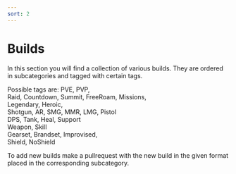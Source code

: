 ```yaml
---
sort: 2
---
```

# Builds
In this section you will find a collection of various builds.
They are ordered in subcategories and tagged with certain tags.

Possible tags are:
PVE, PVP,  
Raid, Countdown, Summit, FreeRoam, Missions,  
Legendary, Heroic,  
Shotgun, AR, SMG, MMR, LMG, Pistol  
DPS, Tank, Heal, Support  
Weapon, Skill  
Gearset, Brandset, Improvised,  
Shield, NoShield

To add new builds make a pullrequest with the new build in the given format placed in the corresponding subcategory.